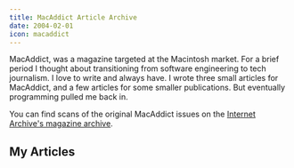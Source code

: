 ```yaml
---
title: MacAddict Article Archive
date: 2004-02-01
icon: macaddict
---
```


MacAddict, was a magazine targeted at the Macintosh market. For a brief period I thought about transitioning from software engineering to tech journalism. I love to write and always have. I wrote three small articles for MacAddict, and a few articles for some smaller publications. But eventually programming pulled me back in. 

You can find scans of the original MacAddict issues on the [Internet Archive's magazine archive](https://archive.org/details/macaddict).

## My Articles